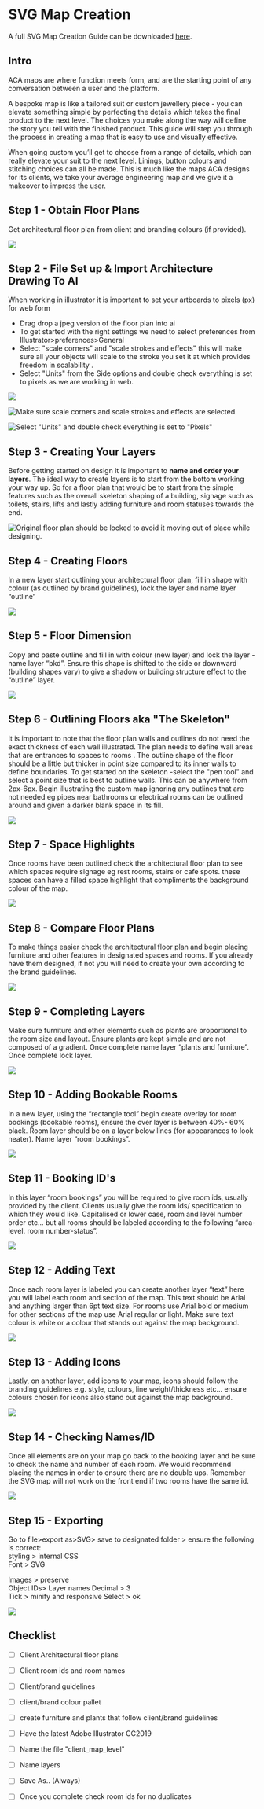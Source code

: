# SVG Map Creation

A full SVG Map Creation Guide can be downloaded [here](https://drive.google.com/file/d/1kET2-SLBKJJUJZK0ra7pqyX9GvCI_08_/view).

## Intro

ACA maps are where function meets form, and are the starting point of any conversation between a user and the platform.

A bespoke map is like a tailored suit or custom jewellery piece - you can elevate something simple by perfecting the details which takes the final product to the next level. The choices you make along the way will define the story you tell with the finished product. This guide will step you through the process in creating a map that is easy to use and visually effective.

When going custom you’ll get to choose from a range of details, which can really elevate your suit to the next level. Linings, button colours and stitching choices can all be made. This is much like the maps ACA designs for its clients, we take your average engineering map and we give it a makeover to impress the user.

## Step 1 - Obtain Floor Plans

Get architectural floor plan from client and branding colours \(if provided\).

![](../../.gitbook/assets/image%20%283%29.png)

## Step 2 - File Set up & Import Architecture Drawing To AI 

When working in illustrator it is important to set your artboards to pixels \(px\) for web form

* Drag drop a jpeg version of the floor plan into ai
* To get started with the right settings we need to select preferences from Illustrator&gt;preferences&gt;General
* Select "scale corners" and "scale strokes and effects" this will make sure all your objects will scale to the stroke you set it at which provides freedom in scalability .
* Select "Units" from the Side options and double check everything is set to pixels as we are working in web.

![](../../.gitbook/assets/screen-shot-2019-10-11-at-12.34.26-pm.png)

![Make sure scale corners and scale strokes and effects are selected.](../../.gitbook/assets/screen-shot-2019-10-11-at-12.35.27-pm.png)

![Select &quot;Units&quot; and double check everything is set to &quot;Pixels&quot;](../../.gitbook/assets/screen-shot-2019-10-11-at-12.36.51-pm.png)

## Step 3 - Creating Your Layers

Before getting started on design it is important to **name and order your layers**.  The ideal way to create layers is to start from the bottom working your way up. So for a floor plan that would be to start from the simple features such as the overall skeleton shaping of a building, signage such as toilets, stairs, lifts and lastly adding furniture and room statuses towards the end. 



![Original floor plan should be locked to avoid it moving out of place while designing.](../../.gitbook/assets/screen-shot-2019-10-11-at-12.51.47-pm.png)

## Step 4 - Creating Floors

In a new layer start outlining your architectural floor plan, fill in shape with colour \(as outlined by brand guidelines\), lock the layer and name layer “outline”

![](../../.gitbook/assets/image%20%2810%29.png)

## Step 5 - Floor Dimension 

Copy and paste outline and fill in with colour \(new layer\) and lock the layer - name layer “bkd”. Ensure this shape is shifted to the side or downward \(building shapes vary\) to give a shadow or building structure effect to the “outline” layer.

![](../../.gitbook/assets/image%20%281%29.png)

## Step 6 - Outlining Floors aka "The Skeleton"

It is important to note that the floor plan walls and outlines do not need the exact thickness of each wall illustrated. The plan needs to define wall areas that are entrances to spaces to rooms . The outline shape of the floor should be a little but thicker in point size compared to its inner walls to define boundaries. To get started on the skeleton -select the "pen tool" and select a point size that is best to outline walls. This can be anywhere from 2px-6px. Begin illustrating the custom map ignoring any outlines that are not needed eg pipes near bathrooms or electrical rooms can be outlined around and given a darker blank space in its fill.

![](../../.gitbook/assets/image%20%282%29.png)

## Step 7 - Space Highlights

Once rooms have been outlined check the architectural floor plan to see which spaces require signage eg rest rooms, stairs or cafe spots. these spaces can have a filled space highlight that compliments the background colour of the map.

![](../../.gitbook/assets/image%20%286%29.png)

## Step 8 - Compare Floor Plans

To make things easier check the architectural floor plan and begin placing furniture and other features in designated spaces and rooms. If you already have them designed, if not you will need to create your own according to the brand guidelines.

![](../../.gitbook/assets/image%20%2815%29.png)

## Step 9 - Completing Layers

Make sure furniture and other elements such as plants are proportional to the room size and layout. Ensure plants are kept simple and are not composed of a gradient. Once complete name layer “plants and furniture”. Once complete lock layer.

![](../../.gitbook/assets/image%20%285%29.png)

## Step 10 - Adding Bookable Rooms

In a new layer, using the “rectangle tool” begin create overlay for room bookings \(bookable rooms\), ensure the over layer is between 40%- 60% black. Room layer should be on a layer below lines \(for appearances to look neater\). Name layer “room bookings”.

![](../../.gitbook/assets/image%20%2813%29.png)

## Step 11 - Booking ID's

In this layer “room bookings” you will be required to give room ids, usually provided by the client. Clients usually give the room ids/ specification to which they would like. Capitalised or lower case, room and level number order etc... but all rooms should be labeled according to the following “area- level. room number-status”.

![](../../.gitbook/assets/image%20%288%29.png)

## Step 12 - Adding Text

Once each room layer is labeled you can create another layer “text” here you will label each room and section of the map. This text should be Arial and anything larger than 6pt text size. For rooms use Arial bold or medium for other sections of the map use Arial regular or light. Make sure text colour is white or a colour that stands out against the map background.

![](../../.gitbook/assets/image%20%2811%29.png)

## Step 13 - Adding Icons

Lastly, on another layer, add icons to your map, icons should follow the branding guidelines e.g. style, colours, line weight/thickness etc... ensure colours chosen for icons also stand out against the map background.

![](../../.gitbook/assets/image%20%289%29.png)

## Step 14 - Checking Names/ID

Once all elements are on your map go back to the booking layer and be sure to check the name and number of each room. We would recommend placing the names in order to ensure there are no double ups. Remember the SVG map will not work on the front end if two rooms have the same id.

![](../../.gitbook/assets/image.png)

## Step 15 - Exporting

Go to file&gt;export as&gt;SVG&gt; save to designated folder &gt; ensure the following is correct:  
styling &gt; internal CSS  
Font &gt; SVG

Images &gt; preserve  
Object IDs&gt; Layer names Decimal &gt; 3  
Tick &gt; minify and responsive Select &gt; ok

![](../../.gitbook/assets/image%20%2814%29.png)

## Checklist

* [ ] Client Architectural floor plans
* [ ] Client room ids and room names
* [ ] Client/brand guidelines
* [ ] client/brand colour pallet
* [ ] create furniture and plants that follow client/brand guidelines
* [ ] Have the latest Adobe Illustrator CC2019
* [ ] Name the file "client\_map\_level"
* [ ] Name layers
* [ ] Save As.. \(Always\)
* [ ] Once you complete check room ids for no duplicates

